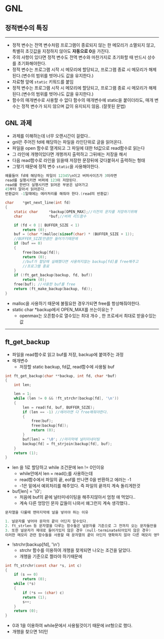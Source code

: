 # **GNL**

## **정적변수의 특징**

---

- 정적 변수는 전역 변수처럼 프로그램이 종료되지 않는 한 메모리가 소멸되지 않고, 특별히 초깃값을 지정하지 않아도 **자동으로 0**을 가진다.
- 주의 사항이 있다면 정적 변수도 전역 변수와 마찬가지로 초기화할 때 반드시 상수를 초기화해야한다.
- 정적 변수는 프로그램 시작 시 메모리에 할당되고, 프로그램 종료 시 메모리가 해제된다.(변수의 범위를 벗어나도 값을 유지한다.)
- 자료형 앞에 `static` 키워드를 붙임
- 정적 변수는 프로그램 시작 시 메모리에 할당되고, 프로그램 종료 시 메모리가 해제된다.(변수의 범위를 벗어나도 값을 유지한다.)
- 함수의 매개변수로 사용할 수 없다 함수의 매개변수에 static을 붙이더라도, 매개 변수는 정적 변수가 되지 않으며 값이 유지되지 않음. (잘못된 문법)

## GNL 과제

- 과제를 이해하는데 너무 오랜시간이 걸렸다..
- gnl은 주어진 fd에 해당하는 파일을 라인단위로 글을 읽어온다.
- 파일을 open 함수로 열게되고 그 파일에 대한 fd값으로 read함수로 읽는다
- 그 라인에 개행이있다면 개행까지 출력하고 그뒤에는 저장을 해서
- 다음 read함수로 라인을 읽을때 저장한 문장뒤에 갖다붙혀서 출력하는 형태
- 그렇기 때문에 정적 변수 `static`을 사용해야한다.

```c
예를들어 fd에 해당하는 파일이 12345\n이고 버퍼사이즈가 3이라면
read를 실행시키면 버퍼에 123이 저장된다.
read를 한번더 실행시키면 읽어온 부분은 넘어가고
45부터 알아서 읽어온다.
반환값이 -1일때에는 에러처리를 해줘야 한다.(read의 반환값)
```

```c
char    *get_next_line(int fd)
{
    static char     *backup[OPEN_MAX];//이전의 문자를 저장하기위해
    char            *buf;//버퍼 리드함수

    if (fd < 0 || BUFFER_SIZE < 1)
        return (0);
    buf = (char *)malloc(sizeof(char) * (BUFFER_SIZE + 1));
    //BUFFER_SIZE만큼만 들어가기때문에
    if (buf == 0)
    {
        free(backup[fd]);
        return (0);
        //buf가 할당에 실패했다면 사용하지않는 backup[fd]를 free해주고
        //프로그램 종료
    }
    if (!ft_get_backup(backup, fd, buf))
        return (0);
    free(buf); //사용한 buf를 free
    return (ft_make_backup(backup, fd));
}
```

- malloc을 사용하기 때문에 불필요한 경우가되면 free를 항상해줘야한다.
- static char \*backup에서 OPEN_MAX를 쓰는이유는 ?
  - openmax는 오픈함수로 열수있는 최대 개수 , 한 프로세서 최대로 받을수있는값

---

## ft_get_backup

- 파일을 read함수로 읽고 buf를 저장, backup에 붙여주는 과정
- 매개변수
  - 저장할 static backup, fd값, read함수에 사용될 buf

```c
int ft_get_backup(char **backup, int fd, char *buf)
{
    int len;

    len = 1;
    while (len != 0 && !ft_strchr(backup[fd], '\n'))
    {
        len = read(fd, buf, BUFFER_SIZE);
        if (len == -1) //에러라면 다 free해줘야한다.
        {
            free(buf);
            free(backup[fd]);
            return (0);
        }
        buf[len] = '\0'; //마지막에 널터미네이팅
        backup[fd] = ft_strjoin(backup[fd], buf);
    }
    return (1);
}
```

- len 을 1로 할당하고 while 조건문에 len != 0인이유
  - while안에서 len = read();를 사용하는데
  - read함수에서 파일의 끝, eof를 만나면 0을 반환하고 에러는 -1
  - -1은 밑에서 예외처리를 해주었다. 즉 파일의 끝까지 계속 돌리게한것
- buf[len] = '\0';
  - 처음에 buf의 끝에 널터미네이팅을 해주지않아서 엄청 애 먹었다..
  - 계속 다른 엉망인 문자 값들이 나와서 왜그런지 계속 생각했다..

```c
문자열을 다룰때 맨마지막에 널을 넣어야 하는 이유

1. 널문자를 넣어야 문자의 끝이 어딘지 알수있다.
2. ft_strlen 등 문자열을 다루는 함수들은 널문자를 기준으로 그 전까지 오는 문자들만을 하나의 문자열로 다루기 때문
3. 또한 널문자가 제대로 들어가있지 않은 경우 (null-terminate되어있지 않은 경우)
이러한 메모리 관련 함수들을 사용할 때 문자열의 끝이 어딘지 명확하지 않아 다른 메모리 영역을 침범할 가능성이 매우 높아진다.
```

- !strchr(backup[fd], '\n')
  - strchr 함수를 이용하여 개행을 찾게되면 나오는 조건을 달았다.
  - 개행을 기준으로 짤라야 하기때문에

```c
int ft_strchr(const char *s, int c)
{
    if (s == 0)
        return (0);
    while (*s)
    {
        if (*s == (char) c)
        return (1);
        s++;
    }
    return (0);
}
```

- 0과 1을 이용하여 while문에서 사용될것이기 때문에 int형으로 했다.
- 개행을 찾으면 1리턴
